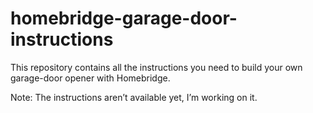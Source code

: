 # homebridge-garage-door-instructions

This repository contains all the instructions you need to build your own garage-door opener with Homebridge.

Note: The instructions aren’t available yet, I’m working on it.
